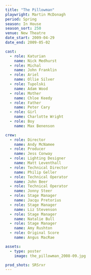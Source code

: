 ```yaml
---
title: "The Pillowman"
playwright: Martin McDonagh
period: Spring
season: In House
season_sort: 250
venue: New Theatre
date_start: 2009-04-29
date_end: 2009-05-02

cast:
  - role: Katurian
    name: Nick Medhurst
  - role: Michal
    name: John Franklin
  - role: Ariel
    name: Ollie Silver
  - role: Tupolski
    name: Adam Wood
  - role: Mother
    name: Chloe Keedy
  - role: Father
    name: Peter Cary
  - role: Girl
    name: Charlotte Wright
  - role: Boy
    name: Max Benenson

crew:
  - role: Director
    name: Andy McNamee
  - role: Producer
    name: Jess Conway
  - role: Lighting Designer
    name: Matt Leventhall
  - role: Technical Director
    name: Philip Geller
  - role: Technical Operator
    name: John Beer
  - role: Technical Operator
    name: Jonny Steer
  - role: Stage Manager
    name: Jacqu Pretorius
  - role: Stage Manager
    name: Liz Stevenson
  - role: Stage Manager
    name: Natalie Bull
  - role: Stage Manager
    name: Amy Rushton
  - role: Original Score
    name: Angus MacRae

assets:
  - type: poster
    image: the_pillowman_2008-09.jpg

prod_shots: SRSrxr
---
```

